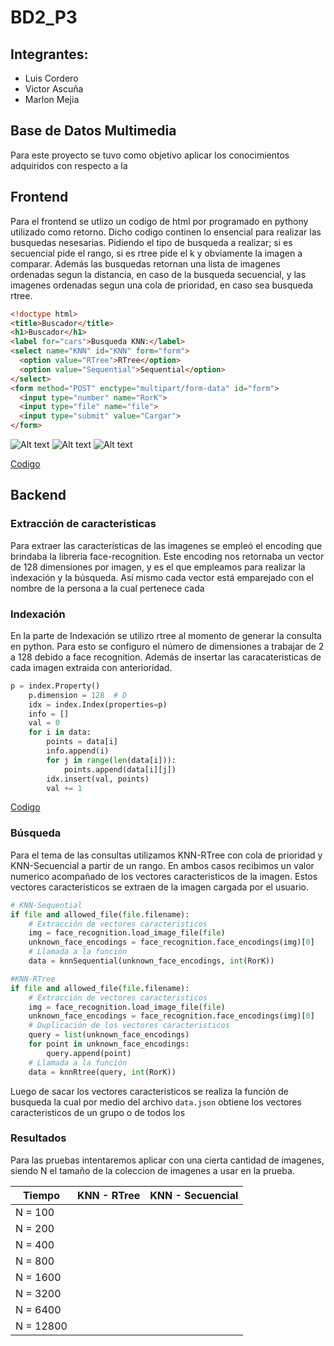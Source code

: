 # BD2_P3

## Integrantes:
- Luis Cordero
- Victor Ascuña
- Marlon Mejia

## Base de Datos Multimedia

Para este proyecto se tuvo como objetivo aplicar los conocimientos adquiridos con respecto a la

## Frontend
Para el frontend se utlizo un codigo de html por programado en pythony utilizado como retorno. Dicho codigo continen lo ensencial para realizar las busquedas nesesarias. Pidiendo el tipo de busqueda a realizar; si es secuencial pide el rango, si es rtree pide el k y obviamente la imagen a comparar.
Además las busquedas retornan una lista de imagenes ordenadas segun la distancia, en caso de la busqueda secuencial, y las imagenes ordenadas segun una cola de prioridad, en caso sea busqueda rtree.

```html
<!doctype html>
<title>Buscador</title>
<h1>Buscador</h1>
<label for="cars">Busqueda KNN:</label>
<select name="KNN" id="KNN" form="form">
  <option value="RTree">RTree</option>
  <option value="Sequential">Sequential</option>
</select>
<form method="POST" enctype="multipart/form-data" id="form">
  <input type="number" name="RorK">
  <input type="file" name="file">
  <input type="submit" value="Cargar">
</form>
```

![Alt text](/../main/README_IMGS/img.png?raw=true "Optional Title")
![Alt text](/../main/README_IMGS/img_1.png?raw=true "Optional Title")
![Alt text](/../main/README_IMGS/img_2.png?raw=true "Optional Title")

[Codigo](https://github.com/marlonmejia/BD2_P3/blob/main/server.py)
## Backend

### Extracción de caracteristicas
Para extraer las características de las imagenes se empleó el encoding que brindaba la libreria face-recognition. Este encoding nos retornaba un vector de 128 dimensiones por imagen, y es el que empleamos para realizar la indexación y la búsqueda. Así mismo cada vector está emparejado con el nombre de la persona a la cual pertenece cada 

### Indexación
En la parte de Indexación se utilizo rtree al momento de generar la consulta en python. Para esto se configuro el número de dimensiones a trabajar de 2 a 128 debido a face recognition. Además de insertar las caracateristicas de cada imagen extraida con anterioridad. 

```python
p = index.Property()
    p.dimension = 128  # D
    idx = index.Index(properties=p)
    info = []
    val = 0
    for i in data:
        points = data[i]
        info.append(i)
        for j in range(len(data[i])):
            points.append(data[i][j])
        idx.insert(val, points)
        val += 1
```

[Codigo](https://github.com/marlonmejia/BD2_P3/blob/main/Backend/QueryKNN_RTree.py)

### Búsqueda
Para el tema de las consultas utilizamos KNN-RTree con cola de prioridad y KNN-Secuencial a partir de un rango. En ambos casos recibimos un valor numerico acompañado de los vectores caracteristicos de la imagen. Estos vectores caracteristicos se extraen de la imagen cargada por el usuario.

```python
# KNN-Sequential
if file and allowed_file(file.filename):
    # Extracción de vectores caracteristicos
    img = face_recognition.load_image_file(file)
    unknown_face_encodings = face_recognition.face_encodings(img)[0]
    # Llamada a la función
    data = knnSequential(unknown_face_encodings, int(RorK))
```


```python
#KNN-RTree
if file and allowed_file(file.filename):
    # Extracción de vectores caracteristicos
    img = face_recognition.load_image_file(file)
    unknown_face_encodings = face_recognition.face_encodings(img)[0]
    # Duplicación de los vectores caracteristicos
    query = list(unknown_face_encodings)
    for point in unknown_face_encodings:
        query.append(point)
    # Llamada a la función
    data = knnRtree(query, int(RorK))
```

Luego de sacar los vectores caracteristicos se realiza la función de busqueda la cual por medio del archivo ```data.json``` obtiene los vectores caracteristicos de un grupo o de todos los 


### Resultados
Para las pruebas intentaremos aplicar con una cierta cantidad de imagenes, siendo N el tamaño de la coleccion de imagenes a usar en la prueba.

| Tiempo  | KNN - RTree  | KNN - Secuencial  |
|---|---|---|
| N = 100  |   |   |
| N = 200  |   |   |
| N = 400  |   |   |
| N = 800  |   |   |
| N = 1600  |   |   |
| N = 3200  |   |   |
| N = 6400  |   |   |
| N = 12800  |   |   |

